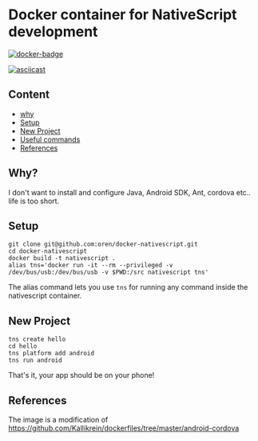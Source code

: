 # Docker container for NativeScript development

[![docker-badge](http://dockeri.co/image/oreng/nativescript)](https://registry.hub.docker.com/u/oreng/nativescript)

[![asciicast](https://asciinema.org/a/dknhnp2bufapfq05q5srkxkwn.png)](https://asciinema.org/a/dknhnp2bufapfq05q5srkxkwn)

## Content

* [why](#why)
* [Setup](#setup)
* [New Project](#new-project)
* [Useful commands](#useful-commands)
* [References](#references)

## Why?

I don't want to install and configure Java, Android SDK, Ant, cordova etc.. life is too short.

## Setup

    git clone git@github.com:oren/docker-nativescript.git
    cd docker-nativescript
    docker build -t nativescript .
    alias tns='docker run -it --rm --privileged -v /dev/bus/usb:/dev/bus/usb -v $PWD:/src nativescript tns'

The alias command lets you use `tns` for running any command inside the nativescript container.

## New Project

    tns create hello
    cd hello
    tns platform add android
    tns run android

That's it, your app should be on your phone!

## References

The image is a modification of https://github.com/Kallikrein/dockerfiles/tree/master/android-cordova
